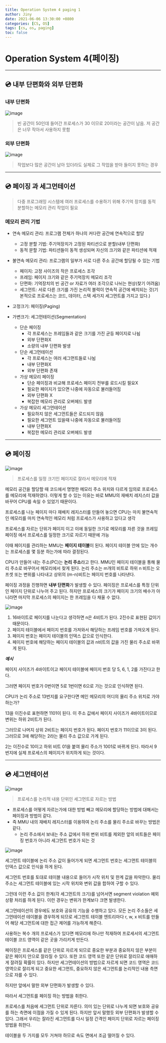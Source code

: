 ```yaml
---
title: Operation System 4 paging 1
author: Jiny
date: 2021-06-06 13:30:00 +0800
categories: [CS, OS]
tags: [cs, os, paging]
toc: false
---
```

 
# Operation System 4(페이징)
___

## 💿 **내부 단편화와 외부 단편화**

### **내부 단편화**

![image](https://mblogthumb-phinf.pstatic.net/20160211_63/rbdi3222_1455175332562aT255_JPEG/%B3%BB%BA%CE%B4%DC%C6%ED%C8%AD.JPG?type=w2)

> 빈 공간이 50인데 들어간 프로세스가 30 이므로 20이라는 공간이 남음. 저 공간은 너무 작아서 사용하지 못함

### **외부 단편화**
![image](https://mblogthumb-phinf.pstatic.net/20160211_249/rbdi3222_1455175332786x4fI1_JPEG/%BF%DC%BA%CE%B4%DC%C6%ED%C8%AD.JPG?type=w2)

> 작업보다 많은 공간이 남아 있더라도 실제로 그 작업을 받아 들이지 못하는 경우

___

## 💿 **페이징 과 세그먼테이션**

> 다중 프로그래밍 시스템에 여러 프로세스를 수용하기 위해 주기억 장치를 동적 분할하는 메모리 관리 작업이 필요

### **메모리 관리 기법**

- 연속 메모리 관리: 프로그램 전체가 하나의 커다란 공간에 연속적으로 할당
  - 고정 분할 기법: 주기억장치가 고정된 파티션으로 분할(내부 단편화)
  - 동적 문할 기법: 파티션들이 동적 생성되며 자신의 크기와 같은 파티션에 적재
- 불연속 메모리 관리: 프로그램의 일부가 서로 다른 주소 공간에 할당될 수 있는 기법
  - 페이지: 고정 사이즈의 작은 프로세스 조각
  - 프레임: 페이지 크기와 같은 주기억장치 메모리 조각
  - 단편화: 기억장치의 빈 공간 or 자료가 여러 조각으로 나뉘는 현상(찾기 어려움)
  - 세그먼트: 서로 다른 크기를 가진 논리적 블럭이 연속적 공간에 배치되는 것(기본적으로 프로세스는 코드, 데이터, 스택 세가지 세그먼트를 가지고 있다.)

- 고정크기: 페이징(Paging)
- 가변크기: 세그먼테이션(Segmentation)
  - 단순 페이징
    - 각 프로세스는 프레임들과 같은 크기를 가진 균등 페이지로 나뉨
    - 외부 단편화X
    - 소량의 내부 단편화 발생
  - 단순 세그먼테이션
    - 각 프로세스는 여러 세그먼트들로 나뉨
    - 내부 단편화X
    - 외부 단편화 존재
  - 가상 메모리 페이징
    - 단순 페이징과 비교해 프로세스 페이지 전부를 로드시킬 필요X
    - 필요한 페이지가 있으면 나중에 자동으로 불러들어짐
    - 외부 단편화 X
    - 복잡한 메모리 관리로 오버헤드 발생
  - 가상 메모리 세그먼테이션
    - 필요하지 않은 세그먼트들은 로드되지 않음
    - 필요한 세그먼트 있을때 나중에 자동으로 불러들어짐
    - 내부 단편화X
    - 복잡한 메모리 관리로 오버헤드 발생

___

## 💿 **페이징**

![image](https://t1.daumcdn.net/cfile/tistory/27649A47590818AA2D)

> 프로세스를 일정 크기인 페이지로 잘라서 메모리에 적재

메모리 공간을 할당할 때 코드에서 명명한 메모리 주소 위치와 다르게 임의로 프로세스를 메모리에 적재하였다. 이렇게 할 수 있는 이유는 바로 MMU의 재배치 레지스터 값을 바꾸어 CPU를 속일 수 있었기 때문이다.

프로세스를 나눈 페이지 마다 재배치 레지스터를 만들어 놓으면 CPU는 마치 불연속적인 메모리를 마치 연속적인 메모리 처럼 프로세스가 사용하고 있다고 생각

프로세스를 자르는 단위가 페이지 이고 이에 동일한 크기로 메모리를 자른 것을 프레임 페이징 에서 프로세스를 일정한 크기로 자르기 때문에 가능

이때  페이지를 관리하는 MMU는 **페이지 테이블**이 된다. 페이지 테이블 안에 있는 개수는 프로세스를 몇 등분 하는가에 따라 결정된다.

CPU가 만들어 내는 주소(PC)는 **논리 주소**라고 한다. MMU인 페이지 테이블을 통해 물리 주소로 바꾸어서 메모리에서 찾게 된다. 논리 주소는 m개의 비트로 하위 n 비트는 오프셋 또는 변위를 나타내고 상위의 (m-n)비트는 페이지 번호를 나타낸다.

페이징 과정을 진행하면 **내부 단편화**가 발생할 수 있다. 페이징은 프로세스를 특정 단위인 페이지 단위로 나누어 주고 된다. 하지만 프로세스의 크기가 페이지 크기의 배수가 아니라면 마지막 프로세스의 페이지는 한 프레임을 다 채울 수 없다. 

![image](https://t1.daumcdn.net/cfile/tistory/25666F47590818AA20)

1. 16바이트로 페이지를 나눈다고 생각하면 n은 4비트가 된다. 2진수로 표현된 값이기 때문이다.
2. 페이지 테이블에서 페이지 번호를 가져와서 해당하는 프레임 번호를 가져오게 된다. 
3. 페이지 번호는 페이지 테이블의 인덱스 값으로 인식한다. 
4. 페이지 번호에 해당하는 페이지 테이블의 값과 n비트의 값을 가진 물리 주소로 바뀌게 된다.

***예시***

페이지 사이즈가 4바이트이고 페이지 테이블에 페이지 번호 당 5, 6, 1, 2를 가진다고 한다. 

그러면 페이지 번호가 0번이면 5로 1번이면 6으로 가는 것으로 인식하면 된다. 

CPU가 논리 주소로 13번지를 요구한다면 메인 메모리의 어디의 물리 주소 위치로 가야하는가? 

13을 이진수로 표현하면 1101이 된다. 이 주소 값에서 페이지 사이즈가 4바이트이므로 변위는 하위 2비트가 된다. 

그러므로 나머지 상위 2비트는 페이지 번호가 된다. 페이지 번호가 11이므로 3이 된다. 그러므로 3에 해당하는 2라는 물리 주소 값으로 가게 된다. 

2는 이진수로 10이고 하위 비트 01을 붙여 물리 주소가 1001로 바뀌게 된다. 따라서 9번지에 실제 프로세스의 페이지가 위치하게 되는 것이다.

___

## 💿 **세그먼테이션**

![image](https://t1.daumcdn.net/cfile/tistory/257ACD42590C1D9412)

> 프로세스를 논리적 내용 단위인 세그먼트로 자르는 방법

- 프로세스를 어떻게 자르는가에 대한 방법 빼고 메모리에 할당하는 방법에 대해서는 페이징과 방법이 같다. 
- 즉 MMU 내의 재배치 레지스터를 이용하여 논리 주소를 물리 주소로 바꾸는 방법은 같다.
  - 논리 주소에서 보내는 주소 값에서 하위 변위 비트를 제외한 앞의 비트들은 페이징 번호가 아니라 세그먼트 번호가 되는 것

![image](https://t1.daumcdn.net/cfile/tistory/22255E42590C1D9607)

세그먼트 테이블에 논리 주소 값이 들어가게 되면 세그먼트 번호는 세그먼트 테이블의 인덱스 값으로 인식을 하게 된다. 

세그먼트 번호를 토대로 테이블 내용으로 들어가 시작 위치 및 한계 값을 파악한다. 물리 주소는 세그먼트 테이블에 있는 시작 위치와 변위 값을 합하여 구할 수 있다. 

그런데 이런 주소 값이 한계(각 세그먼트의 크기)를 넘어서면 segment violation 예외 상황 처리를 하게 된다. 이런 경우는 변위가 한계보다 크면 발생한다.

세그먼테이션의 경우에도 보호와 공유의 기능을 수행하고 있다. 모든 논리 주소들은 세그먼테이션 테이블을 경우하게 되므로 세그먼트 테이블 엔트리마다 r, w, x 비트를 만들어 해당 세그먼트에 대한 접근 제어를 가능하게 해준다. 

사용하는 복수 개의 프로세스가 있다면 메모리에 하나만 적재하여 프로세서의 세그먼트 테이블 코드 영역이 같은 곳을 가리키게 만든다. 

페이징은 프로세스를 같은 단위로 자르게 되므로 중요한 부분과 중요하지 않은 부분이 같은 페이지 안으로 잘라질 수 있다. 또한 코드 영역 또한 같은 단위로 잘리므로 애매하게 잘려질 확률이 있다. 하지만 세그먼테이션의 방법으로 자르게 되면 코드 영역은 코드 영역으로 잘리게 되고 중요한 세그먼트, 중요하지 않은 세그먼트를 논리적인 내용 측면으로 자를 수 있다.

하지만 앞에서 말한 외부 단편화가 발생할 수 있다.

따라서 세그먼트를 페이징 하는 방법을 취한다.

프로세스를 처음에 세그먼트 단위로 자른다. 의미 있는 단위로 나누게 되면 보호와 공유를 하는 측면에 이점을 가질 수 있게 된다. 하지만 앞서 말했듯 외부 단편화가 발생할 수 있다. 그래서 우리는 잘라진 세그먼트를 다시 일정 간격인 페이지 단위로 자르는 페이징 방법을 취한다.

테이블을 두 가지를 모두 거쳐야 하므로 속도 면에서 조금 떨어질 수 있다.
